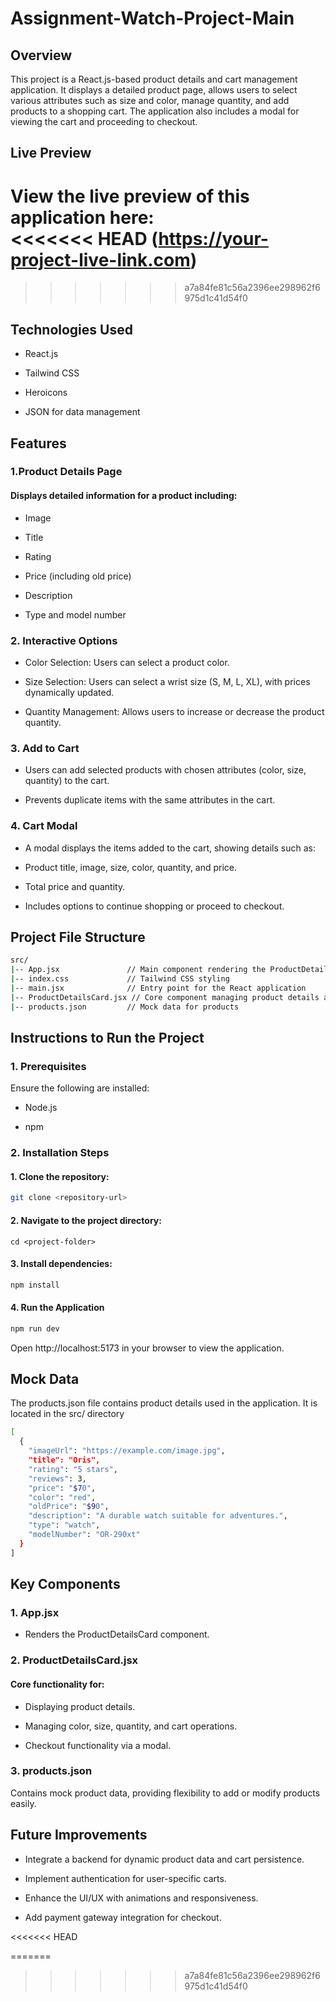 
# Assignment-Watch-Project-Main


## Overview
This project is a React.js-based product details and cart management application. It displays a detailed product page, allows users to select various attributes such as size and color, manage quantity, and add products to a shopping cart. The application also includes a modal for viewing the cart and proceeding to checkout.


## Live Preview

View the live preview of this application here:  
<<<<<<< HEAD
(https://your-project-live-link.com)
=======

>>>>>>> a7a84fe81c56a2396ee298962f6975d1c41d54f0


## Technologies Used

- React.js

- Tailwind CSS

- Heroicons

- JSON for data management




## Features

### 1.Product Details Page

#### Displays detailed information for a product including:

- Image

- Title

- Rating

- Price (including old price)

- Description

- Type and model number

### 2. Interactive Options

- Color Selection: Users can select a product color.

- Size Selection: Users can select a wrist size (S, M, L, XL), with prices dynamically updated.

- Quantity Management: Allows users to increase or decrease the product quantity.

### 3. Add to Cart

- Users can add selected products with chosen attributes (color, size, quantity) to the cart.

- Prevents duplicate items with the same attributes in the cart.

### 4. Cart Modal

- A modal displays the items added to the cart, showing details such as:

- Product title, image, size, color, quantity, and price.

- Total price and quantity.

- Includes options to continue shopping or proceed to checkout.
## Project File Structure

```bash
src/
|-- App.jsx               // Main component rendering the ProductDetailsCard component
|-- index.css             // Tailwind CSS styling
|-- main.jsx              // Entry point for the React application
|-- ProductDetailsCard.jsx // Core component managing product details and cart functionality
|-- products.json         // Mock data for products
```


## Instructions to Run the Project

### 1. Prerequisites

Ensure the following are installed:

- Node.js

- npm

### 2. Installation Steps
  #### 1. Clone the repository:
  ```bash
  git clone <repository-url>
  ```

  #### 2. Navigate to the project directory:
    
    cd <project-folder>
  
  #### 3. Install dependencies:
```bash 
npm install
```
  #### 4. Run the Application
```bash 
npm run dev
```
Open http://localhost:5173 in your browser to view the application.



## Mock Data
The products.json file contains product details used in the application. It is located in the src/ directory

```bash
[
  {
    "imageUrl": "https://example.com/image.jpg",
    "title": "Oris",
    "rating": "5 stars",
    "reviews": 3,
    "price": "$70",
    "color": "red",
    "oldPrice": "$90",
    "description": "A durable watch suitable for adventures.",
    "type": "watch",
    "modelNumber": "OR-290xt"
  }
]
```

## Key Components

### 1. App.jsx

- Renders the ProductDetailsCard component.

### 2. ProductDetailsCard.jsx

 #### Core functionality for:

- Displaying product details.

- Managing color, size, quantity, and cart operations.

- Checkout functionality via a modal.

### 3. products.json

Contains mock product data, providing flexibility to add or modify products easily.


## Future Improvements

- Integrate a backend for dynamic product data and cart persistence.

- Implement authentication for user-specific carts.

- Enhance the UI/UX with animations and responsiveness.

- Add payment gateway integration for checkout.




    

  


<<<<<<< HEAD
    
=======
    
>>>>>>> a7a84fe81c56a2396ee298962f6975d1c41d54f0
